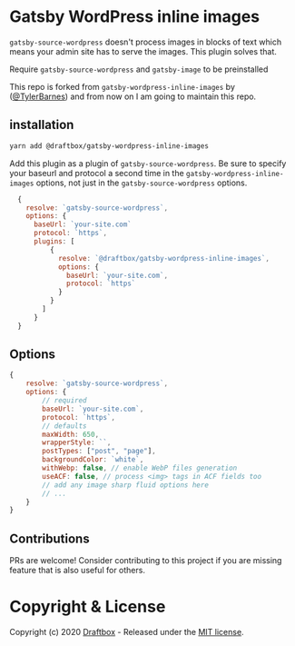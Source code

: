 # Gatsby WordPress inline images

`gatsby-source-wordpress` doesn't process images in blocks of text which means your admin site has to serve the images. This plugin solves that.

Require `gatsby-source-wordpress` and `gatsby-image` to be preinstalled

This repo is forked from `gatsby-wordpress-inline-images` by ([@TylerBarnes](https://github.com/TylerBarnes)) and from now on I am going to maintain this repo.

## installation

```bash
yarn add @draftbox/gatsby-wordpress-inline-images
```

Add this plugin as a plugin of `gatsby-source-wordpress`.
Be sure to specify your baseurl and protocol a second time in the `gatsby-wordpress-inline-images` options, not just in the `gatsby-source-wordpress` options.

```javascript
  {
    resolve: `gatsby-source-wordpress`,
    options: {
      baseUrl: `your-site.com`
      protocol: `https`,
      plugins: [
          {
            resolve: `@draftbox/gatsby-wordpress-inline-images`,
            options: {
              baseUrl: `your-site.com`,
              protocol: `https`
            }
          }
        ]
      }
  }
```

## Options

```javascript
{
	resolve: `gatsby-source-wordpress`,
	options: {
		// required
		baseUrl: `your-site.com`,
		protocol: `https`,
		// defaults
		maxWidth: 650,
		wrapperStyle: ``,
		postTypes: ["post", "page"],
		backgroundColor: `white`,
		withWebp: false, // enable WebP files generation
		useACF: false, // process <img> tags in ACF fields too
		// add any image sharp fluid options here
		// ...
	}
}
```

## Contributions
PRs are welcome! Consider contributing to this project if you are missing feature that is also useful for others.

# Copyright & License

Copyright (c) 2020 [Draftbox](https://draftbox.co) - Released under the [MIT license](LICENSE).
